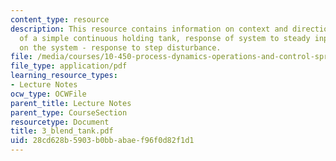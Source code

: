 ```yaml
---
content_type: resource
description: This resource contains information on context and direction, math model
  of a simple continuous holding tank, response of system to steady input, leaning
  on the system - response to step disturbance.
file: /media/courses/10-450-process-dynamics-operations-and-control-spring-2006/28cd628b5903b0bbabaef96f0d82f1d1_3_blend_tank.pdf
file_type: application/pdf
learning_resource_types:
- Lecture Notes
ocw_type: OCWFile
parent_title: Lecture Notes
parent_type: CourseSection
resourcetype: Document
title: 3_blend_tank.pdf
uid: 28cd628b-5903-b0bb-abae-f96f0d82f1d1
---
```

